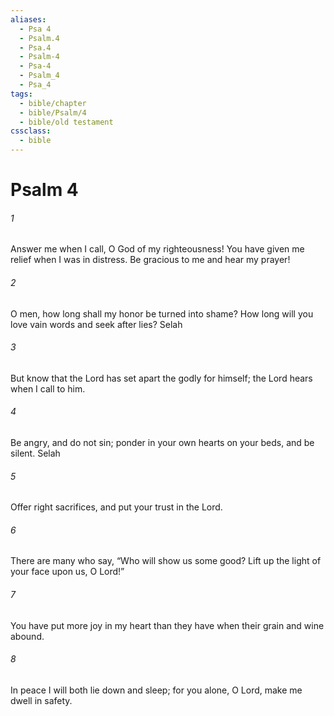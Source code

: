 ```yaml
---
aliases:
  - Psa 4
  - Psalm.4
  - Psa.4
  - Psalm-4
  - Psa-4
  - Psalm_4
  - Psa_4
tags:
  - bible/chapter
  - bible/Psalm/4
  - bible/old testament
cssclass:
  - bible
---
```


# Psalm 4

###### 1
Answer me when I call, O God of my righteousness! You have given me relief when I was in distress. Be gracious to me and hear my prayer!
###### 2
O men, how long shall my honor be turned into shame? How long will you love vain words and seek after lies? Selah
###### 3
But know that the Lord has set apart the godly for himself; the Lord hears when I call to him.
###### 4
Be angry, and do not sin; ponder in your own hearts on your beds, and be silent. Selah
###### 5
Offer right sacrifices, and put your trust in the Lord.
###### 6
There are many who say, “Who will show us some good? Lift up the light of your face upon us, O Lord!”
###### 7
You have put more joy in my heart than they have when their grain and wine abound.
###### 8
In peace I will both lie down and sleep; for you alone, O Lord, make me dwell in safety.


